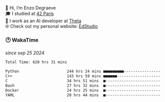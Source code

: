 👋 Hi, I’m Enzo Degraeve <br>
🎓 I studied at [42 Paris](https://42.fr/)<br>
💼 I work as an AI developer at [Theta](https://theta.mc/)<br>
🌐 Check out my personal website: [EdStudio](https://edstudio.fr/)

### 🕐 WakaTime
*since sep 25 2024*

<!--START_SECTION:waka-->

```txt
Total Time: 620 hrs 31 mins

Python                     244 hrs 24 mins ■■■■■■■■■----------------   37.86 %
C++                        143 hrs 59 mins ■■■■■■-------------------   22.31 %
C                          34 hrs 51 mins  ■------------------------   05.40 %
Bash                       27 hrs 32 mins  ■------------------------   04.27 %
Docker                     24 hrs 25 mins  ■------------------------   03.78 %
YAML                       20 hrs 44 mins  ■------------------------   03.21 %
```

<!--END_SECTION:waka-->
